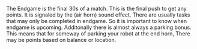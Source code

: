 The Endgame is the final 30s of a match. This is the final push to get any points. It is signaled by the (air horn) sound effect. There are usually tasks that may only be completed in endgame. So it is important to know when endgame is upcoming. Additonally there is almost always a parking bonus. This means that for someway of parking your robot at the end horn, There may be points based on balance or location. 